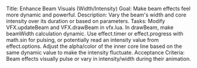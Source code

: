 Title: Enhance Beam Visuals (Width/Intensity)
Goal: Make beam effects feel more dynamic and powerful.
Description: Vary the beam's width and core intensity over its duration or 
based on parameters.
Tasks:
Modify VFX.updateBeam and VFX.drawBeam in vfx.lua.
In drawBeam, make beamWidth calculation dynamic. Use effect.timer or 
effect.progress with math.sin for pulsing, or potentially read an 
intensity value from effect.options.
Adjust the alpha/color of the inner core line based on the same dynamic 
value to make the intensity fluctuate.
Acceptance Criteria:
Beam effects visually pulse or vary in intensity/width during their 
animation.
